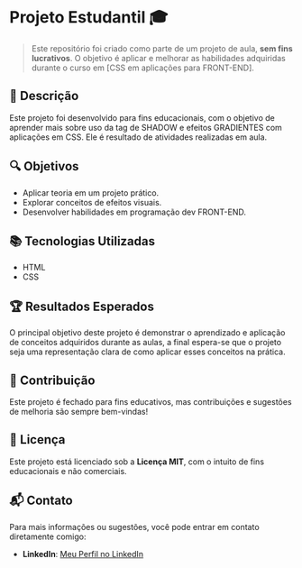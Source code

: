# Projeto Estudantil 🎓

> Este repositório foi criado como parte de um projeto de aula, **sem fins lucrativos**. O objetivo é aplicar e melhorar as habilidades adquiridas durante o curso em [CSS em aplicações para FRONT-END].

## 📝 Descrição

Este projeto foi desenvolvido para fins educacionais, com o objetivo de aprender mais sobre uso da tag de SHADOW e efeitos GRADIENTES com aplicações em CSS. Ele é resultado de atividades realizadas em aula.

## 🔍 Objetivos

- Aplicar teoria em um projeto prático.
- Explorar conceitos de efeitos visuais.
- Desenvolver habilidades em programação dev FRONT-END.

## 📚 Tecnologias Utilizadas

- HTML
- CSS

## 🏆 Resultados Esperados

O principal objetivo deste projeto é demonstrar o aprendizado e aplicação de conceitos adquiridos durante as aulas, a final espera-se que o projeto seja uma representação clara de como aplicar esses conceitos na prática.

## 🤝 Contribuição

Este projeto é fechado para fins educativos, mas contribuições e sugestões de melhoria são sempre bem-vindas! 

## 📜 Licença

Este projeto está licenciado sob a **Licença MIT**, com o intuito de fins educacionais e não comerciais.

## 📬 Contato

Para mais informações ou sugestões, você pode entrar em contato diretamente comigo:

- **LinkedIn**: [Meu Perfil no LinkedIn](https://www.linkedin.com/in/samuel-fernandes-761aa9334)

